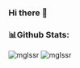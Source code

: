 ### Hi there 👋

<!--
**mglssr/mglssr** is a ✨ _special_ ✨ repository because its `README.md` (this file) appears on your GitHub profile.

Here are some ideas to get you started:

- 🔭 I’m currently working on ...
- 🌱 I’m currently learning ...
- 👯 I’m looking to collaborate on ...
- 🤔 I’m looking for help with ...
- 💬 Ask me about ...
- 📫 How to reach me: ...
- 😄 Pronouns: ...
- ⚡ Fun fact: ...
-->
### 📊Github Stats:
<img  src="https://github-readme-stats-mglssr.vercel.app//api?username=mglssr&show_icons=true&count_private=true&theme=cobalt&hide_border=true&hide=issues,contribs"  alt="mglssr" /> <img  src="github-readme-stats-mglssr.vercel.app/
?username=mglssr&layout=compact&langs_count=8&hide=Shaderlab,HLSL&hide_border=true&theme=cobalt"  alt="mglssr" />
